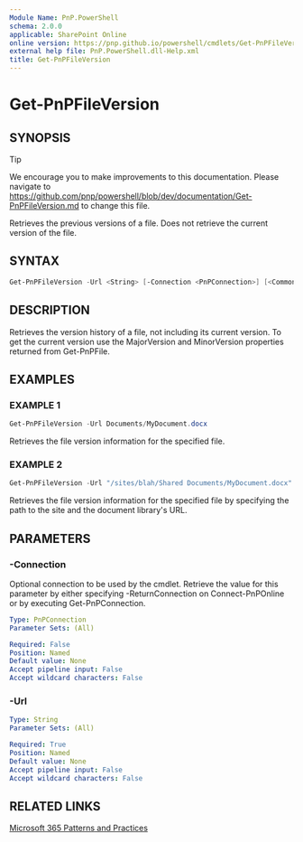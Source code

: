 ```yaml
---
Module Name: PnP.PowerShell
schema: 2.0.0
applicable: SharePoint Online
online version: https://pnp.github.io/powershell/cmdlets/Get-PnPFileVersion.html
external help file: PnP.PowerShell.dll-Help.xml
title: Get-PnPFileVersion
---
```

  
# Get-PnPFileVersion

## SYNOPSIS

> [!TIP]
> We encourage you to make improvements to this documentation. Please navigate to https://github.com/pnp/powershell/blob/dev/documentation/Get-PnPFileVersion.md to change this file.

Retrieves the previous versions of a file. Does not retrieve the current version of the file. 

## SYNTAX

```powershell
Get-PnPFileVersion -Url <String> [-Connection <PnPConnection>] [<CommonParameters>]
```

## DESCRIPTION
Retrieves the version history of a file, not including its current version. To get the current version use the MajorVersion and MinorVersion properties returned from Get-PnPFile.

## EXAMPLES

### EXAMPLE 1
```powershell
Get-PnPFileVersion -Url Documents/MyDocument.docx
```

Retrieves the file version information for the specified file.

### EXAMPLE 2
```powershell
Get-PnPFileVersion -Url "/sites/blah/Shared Documents/MyDocument.docx"
```

Retrieves the file version information for the specified file by specifying the path to the site and the document library's URL.

## PARAMETERS

### -Connection
Optional connection to be used by the cmdlet. Retrieve the value for this parameter by either specifying -ReturnConnection on Connect-PnPOnline or by executing Get-PnPConnection.

```yaml
Type: PnPConnection
Parameter Sets: (All)

Required: False
Position: Named
Default value: None
Accept pipeline input: False
Accept wildcard characters: False
```

### -Url

```yaml
Type: String
Parameter Sets: (All)

Required: True
Position: Named
Default value: None
Accept pipeline input: False
Accept wildcard characters: False
```



## RELATED LINKS

[Microsoft 365 Patterns and Practices](https://aka.ms/m365pnp)


